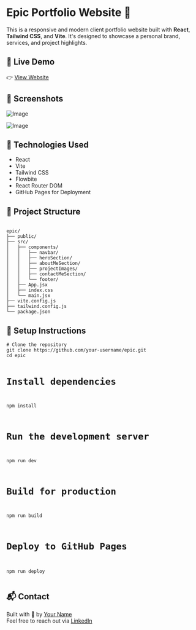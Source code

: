 <h1>Epic Portfolio Website 🌟</h1>

<p>This is a responsive and modern client portfolio website built with <strong>React</strong>, <strong>Tailwind CSS</strong>, and <strong>Vite</strong>. It's designed to showcase a personal brand, services, and project highlights.</p>

<h2>🚀 Live Demo</h2>
<p>👉 <a href="https://gwmdhananjaya.github.io/epic" target="_blank">View Website</a></p>

<h2>📸 Screenshots</h2>

![Image](https://github.com/user-attachments/assets/b0c88f69-9165-4526-a26b-e58052d924a1)

![Image](https://github.com/user-attachments/assets/3e94a495-a97d-4022-949a-dea44153b5dc)


<h2>🔧 Technologies Used</h2>
<ul>
  <li>React</li>
  <li>Vite</li>
  <li>Tailwind CSS</li>
  <li>Flowbite</li>
  <li>React Router DOM</li>
  <li>GitHub Pages for Deployment</li>
</ul>

<h2>📁 Project Structure</h2>
<pre><code>
epic/
├── public/
├── src/
│   ├── components/
│   │   ├── navbar/
│   │   ├── heroSection/
│   │   ├── aboutMeSection/
│   │   ├── projectImages/
│   │   ├── contactMeSection/
│   │   └── footer/
│   ├── App.jsx
│   ├── index.css
│   └── main.jsx
├── vite.config.js
├── tailwind.config.js
└── package.json
</code></pre>

<h2>🧪 Setup Instructions</h2>
<pre><code># Clone the repository
git clone https://github.com/your-username/epic.git
cd epic

# Install dependencies
npm install

# Run the development server
npm run dev

# Build for production
npm run build

# Deploy to GitHub Pages
npm run deploy
</code></pre>

<h2>📬 Contact</h2>
<p>Built with 💙 by <a href="https://github.com/your-username" target="_blank">Your Name</a><br/>
Feel free to reach out via <a href="https://linkedin.com/in/your-profile" target="_blank">LinkedIn</a></p>
